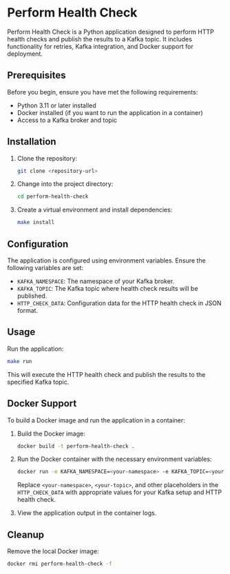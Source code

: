 # Perform Health Check

Perform Health Check is a Python application designed to perform HTTP health checks and publish the results to a Kafka topic. It includes functionality for retries, Kafka integration, and Docker support for deployment.

## Prerequisites

Before you begin, ensure you have met the following requirements:

- Python 3.11 or later installed
- Docker installed (if you want to run the application in a container)
- Access to a Kafka broker and topic

## Installation

1. Clone the repository:

    ```bash
    git clone <repository-url>
    ```

2. Change into the project directory:

    ```bash
    cd perform-health-check
    ```

3. Create a virtual environment and install dependencies:

    ```bash
    make install
    ```

## Configuration

The application is configured using environment variables. Ensure the following variables are set:

- `KAFKA_NAMESPACE`: The namespace of your Kafka broker.
- `KAFKA_TOPIC`: The Kafka topic where health check results will be published.
- `HTTP_CHECK_DATA`: Configuration data for the HTTP health check in JSON format.

## Usage

Run the application:

```bash
make run
```

This will execute the HTTP health check and publish the results to the specified Kafka topic.

## Docker Support

To build a Docker image and run the application in a container:

1. Build the Docker image:

    ```bash
    docker build -t perform-health-check .
    ```

2. Run the Docker container with the necessary environment variables:

    ```bash
    docker run -e KAFKA_NAMESPACE=<your-namespace> -e KAFKA_TOPIC=<your-topic> -e HTTP_CHECK_DATA='{"num_retries": 5,"response_status_code": 200, "uri": "https://example.com", "use_ssl": true}' perform-health-check
    ```

   Replace `<your-namespace>`, `<your-topic>`, and other placeholders in the `HTTP_CHECK_DATA` with appropriate values for your Kafka setup and HTTP health check.

3. View the application output in the container logs.

## Cleanup

Remove the local Docker image:

```bash
docker rmi perform-health-check -f
```
